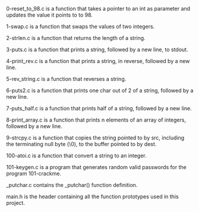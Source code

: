
0-reset_to_98.c is a function that takes a pointer to an int as parameter and updates the value it points to to 98.

1-swap.c is a function that swaps the values of two integers.

2-strlen.c is a function that returns the length of a string.

3-puts.c is a function that prints a string, followed by a new line, to stdout.

4-print_rev.c is a function that prints a string, in reverse, followed by a new line.

5-rev_string.c is a function that reverses a string.

6-puts2.c is a function that prints one char out of 2 of a string, followed by a new line.

7-puts_half.c is a function that prints half of a string, followed by a new line.

8-print_array.c is a function that prints n elements of an array of integers, followed by a new line.

9-strcpy.c is a function that copies the string pointed to by src, including the terminating null byte (\0), to the buffer pointed to by dest.

100-atoi.c is a function that convert a string to an integer.

101-keygen.c is a program that generates random valid passwords for the program 101-crackme.

_putchar.c contains the _putchar() function definition.

main.h is the header containing all the function prototypes used in this project.
